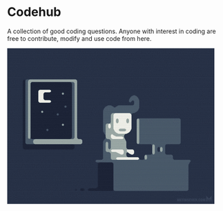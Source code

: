 # Codehub

A collection of good coding questions. Anyone with interest in coding are free to contribute, modify and use code from here.


![Let's code](./code.gif)

